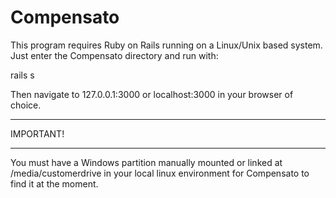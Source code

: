 Compensato
==============

This program requires Ruby on Rails running on a Linux/Unix based system. Just enter the Compensato directory and run with:

rails s

Then navigate to 127.0.0.1:3000 or localhost:3000 in your browser of choice.

***************
IMPORTANT!
***************

You must have a Windows partition manually mounted or linked at /media/customerdrive in your local linux environment for Compensato to find it at the moment.
